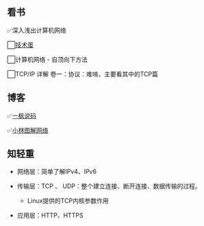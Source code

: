 ## 看书

✅深入浅出计算机网络

⬜[技术蛋](https://space.bilibili.com/327247876/)

⬜计算机⽹络 - ⾃顶向下⽅法

⬜TCP/IP 详解 卷⼀：协议：难啃，主要看其中的TCP篇

## 博客

✅[一枫说码](https://www.cnblogs.com/yifeng-coding/)

✅[小林图解网络](https://xiaolincoding.com/network/)

## 知轻重

- 网络层：简单了解IPv4、IPv6

- 传输层：TCP 、 UDP：整个建立连接、断开连接、数据传输的过程。
  - Linux提供的TCP内核参数作用
  
- 应用层：HTTP、HTTPS

  
